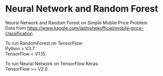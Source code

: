 # Neural Network and Random Forest
Neural Network and Random Forest on Simple Mobile Price Problem  
Data from https://www.kaggle.com/iabhishekofficial/mobile-price-classification  

To run RandomForest on TensorFlow:  
Python = V3.7  
TensorFlow = V1.15

To run Neural Network on TensorFlow Keras:  
TensorFlow >= V2.0
